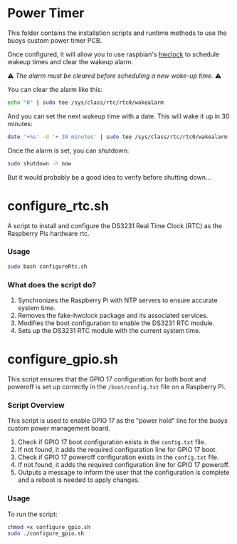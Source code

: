 # Power Timer
This folder contains the installation scripts and runtime methods to use the buoys custom power timer PCB.

Once configured, it will allow you to use raspbian's [hwclock](https://linux.die.net/man/8/hwclock) to schedule wakeup times and clear the wakeup alarm. 

⚠️ *The alarm must be cleared before scheduling a new wake-up time.* ⚠️

You can clear the alarm like this:
```bash
echo "0" | sudo tee /sys/class/rtc/rtc0/wakealarm 
```
And you can set the next wakeup time with a date. This will wake it up in 30 minutes:
```bash
date '+%s' -d '+ 30 minutes' | sudo tee /sys/class/rtc/rtc0/wakealarm
```

Once the alarm is set, you can shutdown:
```bash
sudo shutdown -h now
```
But it would probably be a good idea to verify before shutting down...

# configure_rtc.sh 
A script to install and configure the DS3231 Real Time Clock (RTC) as the Raspberry Pis hardware rtc.

### Usage
```bash
sudo bash configureRtc.sh
```

### What does the script do?
1. Synchronizes the Raspberry Pi with NTP servers to ensure accurate system time.
2. Removes the fake-hwclock package and its associated services.
3. Modifies the boot configuration to enable the DS3231 RTC module.
4. Sets up the DS3231 RTC module with the current system time.

# configure_gpio.sh

This script ensures that the GPIO 17 configuration for both boot and poweroff is set up correctly in the `/boot/config.txt` file on a Raspberry Pi. 

### Script Overview

This script is used to enable GPIO 17 as the "power hold" line for the buoys custom power management board.

1. Check if GPIO 17 boot configuration exists in the `config.txt` file.
2. If not found, it adds the required configuration line for GPIO 17 boot.
3. Check if GPIO 17 poweroff configuration exists in the `config.txt` file.
4. If not found, it adds the required configuration line for GPIO 17 poweroff.
5. Outputs a message to inform the user that the configuration is complete and a reboot is needed to apply changes.

### Usage

To run the script:

```bash
chmod +x configure_gpio.sh
sudo ./configure_gpio.sh
